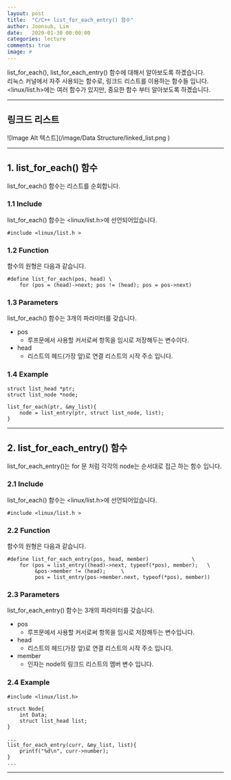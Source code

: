```yaml
---
layout: post
title:  "C/C++ list_for_each_entry() 함수"
author: Joonsub, Lim
date:   2020-01-30 00:00:00
categories: lecture
comments: true
image: #
---
```

list_for_each(), list_for_each_entry() 함수에 대해서 알아보도록 하곘습니다.  
리눅스 커널에서 자주 사용되는 함수로, 링크드 리스트를 이용하는 함수들 입니다.  
<linux/list.h>에는 여러 함수가 있지만, 중요한 함수 부터 알아보도록 하곘습니다.  

---

## 링크드 리스트

![Image Alt 텍스트](/image/Data Structure/linked_list.png )

---

## 1. list_for_each() 함수
list_for_each() 함수는 리스트를 순회합니다.

### 1.1 Include
list_for_each() 함수는 <linux/list.h>에 선언되어있습니다.
```
#include <linux/list.h >
```

### 1.2 Function
함수의 원형은 다음과 같습니다.
```
#define list_for_each(pos, head) \
    for (pos = (head)->next; pos != (head); pos = pos->next)
```

### 1.3 Parameters
list_for_each() 함수는 3개의 파라미터를 갖습니다.
- pos
    - 루프문에서 사용할 커서로써 항목을 임시로 저장해두는 변수이다.
- head
    - 리스트의 헤드(가장 앞)로 연결 리스트의 시작 주소 입니다.

### 1.4 Example
```
struct list_head *ptr;
struct list_node *node;

list_for_each(ptr, &my_list){
    node = list_entry(ptr, struct list_node, list);
}
```

---

## 2. list_for_each_entry() 함수
list_for_each_entry()는 for 문 처럼 각각의 node는 순서대로 접근 하는 함수 입니다.

### 2.1 Include
list_for_each() 함수는 <linux/list.h>에 선언되어있습니다.
```
#include <linux/list.h >
```

### 2.2 Function
함수의 원형은 다음과 같습니다.
```
#define list_for_each_entry(pos, head, member)              \
    for (pos = list_entry((head)->next, typeof(*pos), member);   \
         &pos->member != (head);     \
         pos = list_entry(pos->member.next, typeof(*pos), member))
```

### 2.3 Parameters
list_for_each_entry() 함수는 3개의 파라미터를 갖습니다.
- pos
    - 루프문에서 사용할 커서로써 항목을 임시로 저장해두는 변수입니다.
- head
    - 리스트의 헤드(가장 앞)로 연결 리스트의 시작 주소 입니다.
- member
    - 인자는 node의 링크드 리스트의 멤버 변수 입니다.

### 2.4 Example
```
#include <linux/list.h>

struct Node{
    int Data;
    struct list_head list;
}

...
list_for_each_entry(curr, &my_list, list){
    printf("%d\n", curr->number);
}
...
```

---